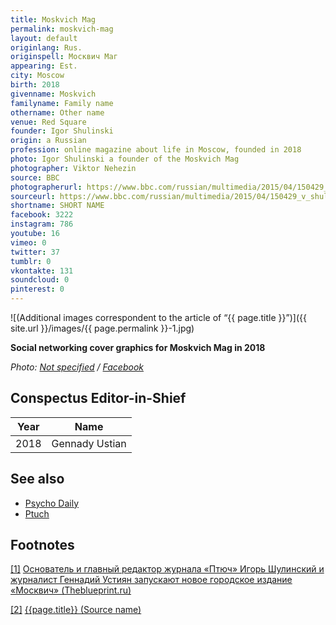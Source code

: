 ```yaml
---
title: Moskvich Mag
permalink: moskvich-mag
layout: default
originlang: Rus.
originspell: Москвич Маг
appearing: Est.
city: Moscow
birth: 2018
givenname: Moskvich
familyname: Family name
othername: Other name
venue: Red Square
founder: Igor Shulinski
origin: a Russian
profession: online magazine about life in Moscow, founded in 2018
photo: Igor Shulinski a founder of the Moskvich Mag
photographer: Viktor Nehezin
source: BBC
photographerurl: https://www.bbc.com/russian/multimedia/2015/04/150429_v_shulinsky_ptuch
sourceurl: https://www.bbc.com/russian/multimedia/2015/04/150429_v_shulinsky_ptuch
shortname: SHORT NAME
facebook: 3222
instagram: 786
youtube: 16
vimeo: 0
twitter: 37
tumblr: 0
vkontakte: 131
soundcloud: 0
pinterest: 0
---
```



![(Additional images correspondent to the article of “{{ page.title }}”)]({{ site.url }}/images/{{ page.permalink }}-1.jpg)

**Social networking cover graphics for Moskvich Mag in 2018**

*Photo: [Not specified](index) / [Facebook](https://www.facebook.com/moskvichmag/)*

## Сonspectus Editor-in-Shief

|Year|Name|
|-|-|
|2018|Gennady Ustian|

## See also

+ [Psycho Daily](psycho-daily)
+ [Ptuch](ptuch)

## Footnotes

[[1]](#a1) <span id="f1"></span> [Основатель и главный редактор журнала «Птюч» Игорь Шулинский и журналист Геннадий Устиян запускают новое городское издание «Москвич» (Theblueprint.ru)](https://theblueprint.ru/career/7730)

[[2]](#a2) <span id="f2"></span> [{{page.title}} (Source name)](index)
